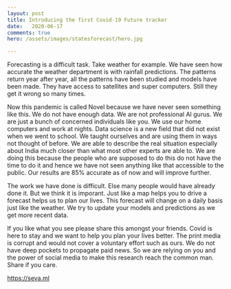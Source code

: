 ```yaml
---
layout: post
title: Introducing the first Covid-19 Future tracker
date:   2020-06-17
comments: true
hero: /assets/images/statesforecast/hero.jpg

---
```


Forecasting is a difficult task. Take weather for example. We have seen how accurate the weather department is with rainfall predictions. The patterns return year after year, all the patterns have been studied and models have been made. They have access to satellites and super computers. Still they get it wrong so many times.

Now this pandemic is called Novel because we have never seen something like this. We do not have enough data. We are not professional AI gurus. We are just a bunch of concerned individuals like you. We use our home computers and work at nights. Data science is a new field that did not exist when we went to school. We taught ourselves and are using them in ways not thought of before. We are able to describe the real situation especially about India much closer than what most other experts are able to. We are doing this because the people who are supposed to do this do not have the time to do it and hence we have not seen anything like that accessible to the public. Our results are 85% accurate as of now and will improve further. 

The work we have done is difficult. Else many people would have already done it. But we think it is imporant. Just like a map helps you to drive a forecast helps us to plan our lives. This forecast will change on a daily basis just like the weather. We try to update your models and predictions as we get more recent data.

If you like what you see please share this amongst your friends. Covid is here to stay and we want to help you plan your lives better. The print media is corrupt and would not cover a voluntary effort such as ours. We do not have deep pockets to propagate paid news. So we are relying on you and the power of social media to make this research reach the common man. Share if you care.

https://seva.ml

